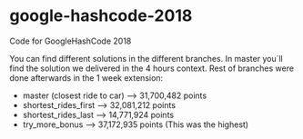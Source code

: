# google-hashcode-2018
Code for GoogleHashCode 2018

You can find different solutions in the different branches. In master you´ll find the solution we delivered in the 4 hours context. Rest of branches were done afterwards in the 1 week extension:

- master (closest ride to car) --> 31,700,482 points
- shortest_rides_first --> 32,081,212 points
- shortest_rides_last --> 14,771,924 points
- try_more_bonus --> 37,172,935 points (This was the highest)
